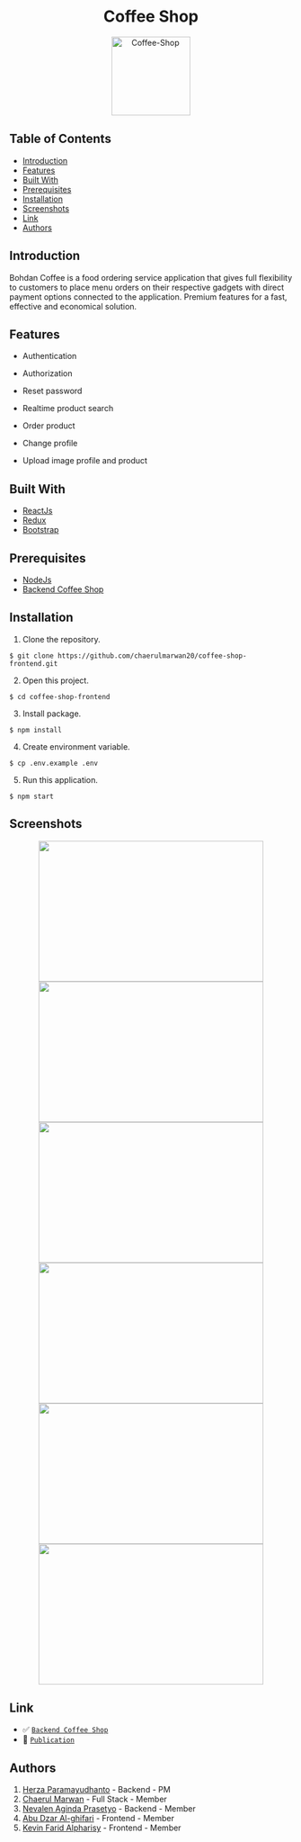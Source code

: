 <h1 align="center">Coffee Shop</h1>
<p align="center">
  <a href="https://coffee-shop-bohdan.netlify.app/" target="_blank"><img height="140" src="https://user-images.githubusercontent.com/55057008/119323729-3afbaf80-bca9-11eb-85eb-b0d6b67a2c33.png" alt="Coffee-Shop" border="0" /></a>
</p>

## Table of Contents

- [Introduction](#introduction)
- [Features](#features)
- [Built With](#built-with)
- [Prerequisites](#prerequisites)
- [Installation](#installation)
- [Screenshots](#screenshots)
- [Link](#link)
- [Authors](#authors)

## Introduction

Bohdan Coffee is a food ordering service application that gives full flexibility to customers to place menu orders on their respective gadgets with direct payment options connected to the application. Premium features for a fast, effective and economical solution.

## Features

- Authentication

- Authorization

- Reset password

- Realtime product search

- Order product

- Change profile

- Upload image profile and product

## Built With

- [ReactJs](https://reactjs.org/)
- [Redux](https://redux.js.org/)
- [Bootstrap](https://getbootstrap.com/)

## Prerequisites

- [NodeJs](https://nodejs.org/en/download/)
- [Backend Coffee Shop](https://github.com/bohdan-28/coffee-shop-backend)

## Installation

1. Clone the repository.

```
$ git clone https://github.com/chaerulmarwan20/coffee-shop-frontend.git
```

2. Open this project.

```
$ cd coffee-shop-frontend
```

3. Install package.

```
$ npm install
```

4. Create environment variable.

```
$ cp .env.example .env
```

5. Run this application.

```
$ npm start
```

## Screenshots

<p align="center">
  <span>
    <img width="400" height="250" src="https://user-images.githubusercontent.com/68935056/119052765-4a4fd400-b9ef-11eb-9764-b6eb03a51ec7.PNG">   
    <img width="400" height="250" src="https://user-images.githubusercontent.com/68935056/119112987-d6451880-ba4e-11eb-8a4c-a92f9a51e449.PNG">   
    <img width="400" height="250" src="https://user-images.githubusercontent.com/68935056/119113570-6d11d500-ba4f-11eb-9f77-7d755542586c.PNG">
    <img width="400" height="250" src="https://user-images.githubusercontent.com/68935056/119113746-9c284680-ba4f-11eb-89df-8958d1eff322.PNG">
    <img width="400" height="250" src="https://user-images.githubusercontent.com/68935056/119114291-3be5d480-ba50-11eb-9941-8d2a4f730050.PNG">
    <img width="400" height="250" src="https://user-images.githubusercontent.com/68935056/119114933-cfb7a080-ba50-11eb-82d5-89d23de18dea.PNG">
  </span>
</p>

## Link

- :white_check_mark: [`Backend Coffee Shop`](https://github.com/bohdan-28/coffee-shop-backend)
- :rocket: [`Publication`](https://coffee-shop-bohdan.netlify.app/)

## Authors

1. [Herza Paramayudhanto](https://github.com/herzaparam) - Backend - PM
2. [Chaerul Marwan](https://github.com/chaerulmarwan20) - Full Stack - Member
3. [Nevalen Aginda Prasetyo](https://github.com/nevalenaginda) - Backend - Member
4. [Abu Dzar Al-ghifari](https://github.com/abudzr) - Frontend - Member
5. [Kevin Farid Alpharisy](https://github.com/kevinfaridap) - Frontend - Member
